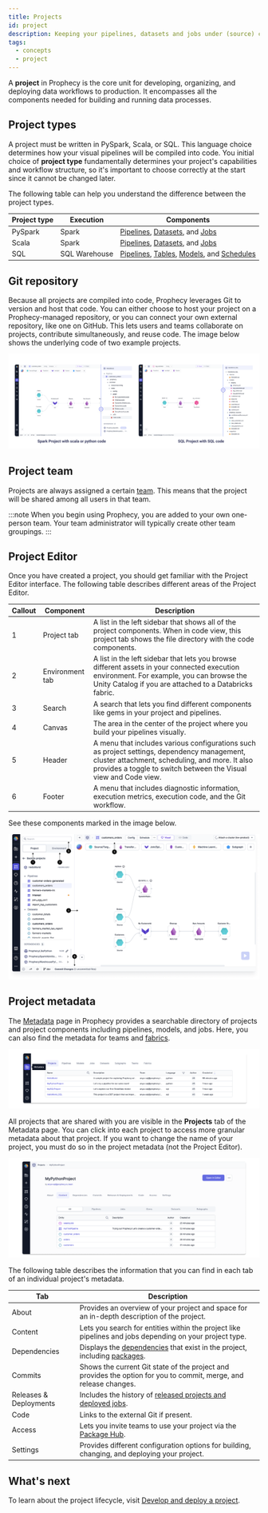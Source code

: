 ```yaml
---
title: Projects
id: project
description: Keeping your pipelines, datasets and jobs under (source) control
tags:
  - concepts
  - project
---
```


A **project** in Prophecy is the core unit for developing, organizing, and deploying data workflows to production. It encompasses all the components needed for building and running data processes.

## Project types

A project must be written in PySpark, Scala, or SQL. This language choice determines how your visual pipelines will be compiled into code. You initial choice of **project type** fundamentally determines your project's capabilities and workflow structure, so it's important to choose correctly at the start since it cannot be changed later.

The following table can help you understand the difference between the project types.

| Project type | Execution     | Components                                                                                                                                                                                                         |
| ------------ | ------------- | ------------------------------------------------------------------------------------------------------------------------------------------------------------------------------------------------------------------ |
| PySpark      | Spark         | [Pipelines](docs/Spark/pipelines/pipelines.md), [Datasets](docs/Spark/dataset.md), and [Jobs](docs/Orchestration/Orchestration.md)                                                                                 |
| Scala        | Spark         | [Pipelines](docs/Spark/pipelines/pipelines.md), [Datasets](docs/Spark/dataset.md), and [Jobs](docs/Orchestration/Orchestration.md)                                                                                 |
| SQL          | SQL Warehouse | [Pipelines](docs/analysts/development/pipelines.md), [Tables](docs/analysts/development/gems/source-target/source-target.md), [Models](docs/data-modeling/models.md), and [Schedules](docs/analysts/scheduling.md) |

## Git repository

Because all projects are compiled into code, Prophecy leverages Git to version and host that code. You can either choose to host your project on a Prophecy-managed repository, or you can connect your own external repository, like one on GitHub. This lets users and teams collaborate on projects, contribute simultaneously, and reuse code. The image below shows the underlying code of two example projects.

![Visual To Code](img/code-to-visual.png)

## Project team

Projects are always assigned a certain [team](docs/administration/teamuser.md). This means that the project will be shared among all users in that team.

:::note
When you begin using Prophecy, you are added to your own one-person team. Your team administrator will typically create other team groupings.
:::

## Project Editor

Once you have created a project, you should get familiar with the Project Editor interface. The following table describes different areas of the Project Editor.

| Callout | Component       | Description                                                                                                                                                                                                       |
| ------- | --------------- | ----------------------------------------------------------------------------------------------------------------------------------------------------------------------------------------------------------------- |
| 1       | Project tab     | A list in the left sidebar that shows all of the project components. When in code view, this project tab shows the file directory with the code components.                                                       |
| 2       | Environment tab | A list in the left sidebar that lets you browse different assets in your connected execution environment. For example, you can browse the Unity Catalog if you are attached to a Databricks fabric.               |
| 3       | Search          | A search that lets you find different components like gems in your project and pipelines.                                                                                                                         |
| 4       | Canvas          | The area in the center of the project where you build your pipelines visually.                                                                                                                                    |
| 5       | Header          | A menu that includes various configurations such as project settings, dependency management, cluster attachment, scheduling, and more. It also provides a toggle to switch between the Visual view and Code view. |
| 6       | Footer          | A menu that includes diagnostic information, execution metrics, execution code, and the Git workflow.                                                                                                             |

See these components marked in the image below.

![Project Editor](img/project-editor.png)

## Project metadata

The [Metadata](https://app.prophecy.io/metadata/entity/user) page in Prophecy provides a searchable directory of projects and project components including pipelines, models, and jobs. Here, you can also find the metadata for teams and [fabrics](/docs/getting-started/concepts/fabrics.md).

![Project Metadata SQL](./img/project_metadata_2.png)

All projects that are shared with you are visible in the **Projects** tab of the Metadata page. You can click into each project to access more granular metadata about that project. If you want to change the name of your project, you must do so in the project metadata (not the Project Editor).

![Project Metadata Python](./img/project_metadata_4.png)

The following table describes the information that you can find in each tab of an individual project's metadata.

| Tab                    | Description                                                                                                                                                                        |
| ---------------------- | ---------------------------------------------------------------------------------------------------------------------------------------------------------------------------------- |
| About                  | Provides an overview of your project and space for an in-depth description of the project.                                                                                         |
| Content                | Lets you search for entities within the project like pipelines and jobs depending on your project type.                                                                            |
| Dependencies           | Displays the [dependencies](docs/extensibility/dependencies/spark-dependencies.md) that exist in the project, including [packages](docs/extensibility/package-hub/package-hub.md). |
| Commits                | Shows the current Git state of the project and provides the option for you to commit, merge, and release changes.                                                                  |
| Releases & Deployments | Includes the history of [released projects and deployed jobs](docs/ci-cd/deployment/deployment.md).                                                                                |
| Code                   | Links to the external Git if present.                                                                                                                                              |
| Access                 | Lets you invite teams to use your project via the [Package Hub](docs/extensibility/package-hub/package-hub.md).                                                                    |
| Settings               | Provides different configuration options for building, changing, and deploying your project.                                                                                       |

## What's next

To learn about the project lifecycle, visit [Develop and deploy a project](docs/ci-cd/deployment/deploy-project.md).

